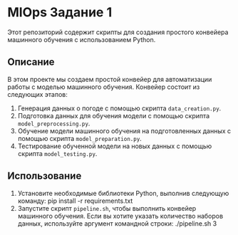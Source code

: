 # MlOps Задание 1

Этот репозиторий содержит скрипты для создания простого конвейера машинного обучения с использованием Python.

## Описание

В этом проекте мы создаем простой конвейер для автоматизации работы с моделью машинного обучения. Конвейер состоит из следующих этапов:

1. Генерация данных о погоде с помощью скрипта `data_creation.py`.
2. Подготовка данных для обучения модели с помощью скрипта `model_preprocessing.py`.
3. Обучение модели машинного обучения на подготовленных данных с помощью скрипта `model_preparation.py`.
4. Тестирование обученной модели на новых данных с помощью скрипта `model_testing.py`.

## Использование

1. Установите необходимые библиотеки Python, выполнив следующую команду: pip install -r requirements.txt
2. Запустите скрипт `pipeline.sh`, чтобы выполнить конвейер машинного обучения. Если вы хотите указать количество наборов данных, используйте аргумент командной строки: ./pipeline.sh 3